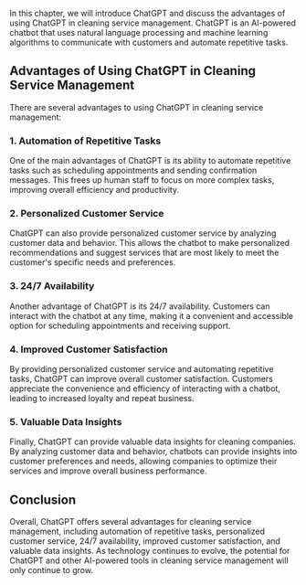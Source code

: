 
In this chapter, we will introduce ChatGPT and discuss the advantages of using ChatGPT in cleaning service management. ChatGPT is an AI-powered chatbot that uses natural language processing and machine learning algorithms to communicate with customers and automate repetitive tasks.

Advantages of Using ChatGPT in Cleaning Service Management
----------------------------------------------------------

There are several advantages to using ChatGPT in cleaning service management:

### 1. Automation of Repetitive Tasks

One of the main advantages of ChatGPT is its ability to automate repetitive tasks such as scheduling appointments and sending confirmation messages. This frees up human staff to focus on more complex tasks, improving overall efficiency and productivity.

### 2. Personalized Customer Service

ChatGPT can also provide personalized customer service by analyzing customer data and behavior. This allows the chatbot to make personalized recommendations and suggest services that are most likely to meet the customer's specific needs and preferences.

### 3. 24/7 Availability

Another advantage of ChatGPT is its 24/7 availability. Customers can interact with the chatbot at any time, making it a convenient and accessible option for scheduling appointments and receiving support.

### 4. Improved Customer Satisfaction

By providing personalized customer service and automating repetitive tasks, ChatGPT can improve overall customer satisfaction. Customers appreciate the convenience and efficiency of interacting with a chatbot, leading to increased loyalty and repeat business.

### 5. Valuable Data Insights

Finally, ChatGPT can provide valuable data insights for cleaning companies. By analyzing customer data and behavior, chatbots can provide insights into customer preferences and needs, allowing companies to optimize their services and improve overall business performance.

Conclusion
----------

Overall, ChatGPT offers several advantages for cleaning service management, including automation of repetitive tasks, personalized customer service, 24/7 availability, improved customer satisfaction, and valuable data insights. As technology continues to evolve, the potential for ChatGPT and other AI-powered tools in cleaning service management will only continue to grow.
